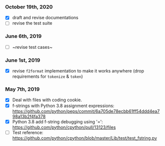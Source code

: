 ### October 19th, 2020

- [x] draft and revise documentations
- [ ] revise the test suite

### June 6th, 2019

- [ ] ~revise test cases~

### June 1st, 2019

- [x] revise `f2format` implementation to make it works anywhere (drop requirements for `tokenize` & `token`)

### May 7th, 2019

- [x] Deal with files with coding cookie.
- [x] f-strings with Python 3.8 assignment expressions: https://github.com/python/peps/commit/6a705de78ecbb61ff54ddd4ea798a13b2f4fa378
- [x] Python 3.8 add f-string debugging using '=': https://github.com/python/cpython/pull/13123/files
- [ ] Test reference: https://github.com/python/cpython/blob/master/Lib/test/test_fstring.py
